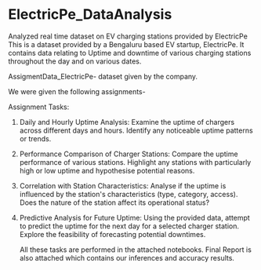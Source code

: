 # ElectricPe_DataAnalysis
Analyzed real time dataset on EV charging stations provided by ElectricPe
This is a dataset provided by a Bengaluru based EV startup, ElectricPe. It contains data relating to Uptime and downtime of various charging stations throughout the day and on various dates. 

AssigmentData_ElectricPe- dataset given by the company.

We were given the following assignments-

Assignment Tasks:

1) Daily and Hourly Uptime Analysis:
    Examine the uptime of chargers across different days and hours. Identify any noticeable uptime patterns or trends.

2) Performance Comparison of Charger Stations:
    Compare the uptime performance of various stations. Highlight any stations with particularly high or low uptime and hypothesise potential reasons.

3) Correlation with Station Characteristics:
    Analyse if the uptime is influenced by the station's characteristics (type, category, access). Does the nature of the station affect its operational status?

4) Predictive Analysis for Future Uptime:
    Using the provided data, attempt to predict the uptime for the next day for a selected charger station. Explore the feasibility of forecasting potential downtimes.

   All these tasks are performed in the attached notebooks. Final Report is also attached which contains our inferences and accuracy results.


